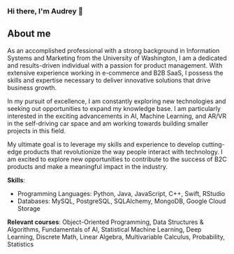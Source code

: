 ### Hi there, I'm Audrey 👋

## About me

As an accomplished professional with a strong background in Information Systems and Marketing from the University of Washington, I am a dedicated and results-driven individual with a passion for product management. With extensive experience working in e-commerce and B2B SaaS, I possess the skills and expertise necessary to deliver innovative solutions that drive business growth.

In my pursuit of excellence, I am constantly exploring new technologies and seeking out opportunities to expand my knowledge base. I am particularly interested in the exciting advancements in AI, Machine Learning, and AR/VR in the self-driving car space and am working towards building smaller projects in this field.

My ultimate goal is to leverage my skills and experience to develop cutting-edge products that revolutionize the way people interact with technology. I am excited to explore new opportunities to contribute to the success of B2C products and make a meaningful impact in the industry.

<b>Skills</b>:
- Programming Languages: Python, Java, JavaScript, C++, Swift, RStudio
- Databases: MySQL, PostgreSQL, SQLAlchemy, MongoDB, Google Cloud Storage

<b>Relevant courses</b>: Object-Oriented Programming, Data Structures & Algorithms, Fundamentals of AI, Statistical Machine Learning, Deep Learning, Discrete Math, Linear Algebra, Multivariable Calculus, Probability, Statistics

<!--
**audreytjokro/audreytjokro** is a ✨ _special_ ✨ repository because its `README.md` (this file) appears on your GitHub profile.

Here are some ideas to get you started:

- 🔭 I’m currently working on ...
- 🌱 I’m currently learning ...
- 👯 I’m looking to collaborate on ...
- 🤔 I’m looking for help with ...
- 💬 Ask me about ...
- 📫 How to reach me: ...
- 😄 Pronouns: ...
- ⚡ Fun fact: ...
-->
